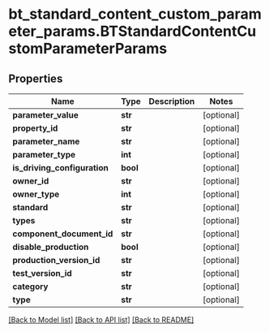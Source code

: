 # bt_standard_content_custom_parameter_params.BTStandardContentCustomParameterParams

## Properties
Name | Type | Description | Notes
------------ | ------------- | ------------- | -------------
**parameter_value** | **str** |  | [optional] 
**property_id** | **str** |  | [optional] 
**parameter_name** | **str** |  | [optional] 
**parameter_type** | **int** |  | [optional] 
**is_driving_configuration** | **bool** |  | [optional] 
**owner_id** | **str** |  | [optional] 
**owner_type** | **int** |  | [optional] 
**standard** | **str** |  | [optional] 
**types** | **str** |  | [optional] 
**component_document_id** | **str** |  | [optional] 
**disable_production** | **bool** |  | [optional] 
**production_version_id** | **str** |  | [optional] 
**test_version_id** | **str** |  | [optional] 
**category** | **str** |  | [optional] 
**type** | **str** |  | [optional] 

[[Back to Model list]](../README.md#documentation-for-models) [[Back to API list]](../README.md#documentation-for-api-endpoints) [[Back to README]](../README.md)


